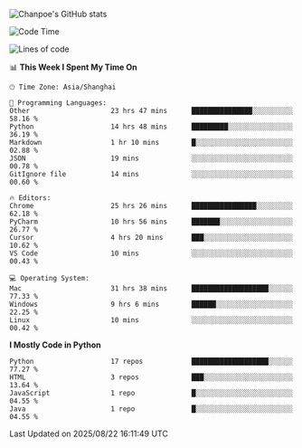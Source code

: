 ![Chanpoe's GitHub stats](https://github-readme-stats.vercel.app/api?username=Chanpoe&show_icons=true&count_private=true&theme=cobalt)

<!--START_SECTION:waka-->
![Code Time](http://img.shields.io/badge/Code%20Time-892%20hrs%2053%20mins-blue)

![Lines of code](https://img.shields.io/badge/From%20Hello%20World%20I%27ve%20Written-1.8%20million%20lines%20of%20code-blue)

📊 **This Week I Spent My Time On** 

```text
🕑︎ Time Zone: Asia/Shanghai

💬 Programming Languages: 
Other                    23 hrs 47 mins      ███████████████░░░░░░░░░░   58.16 % 
Python                   14 hrs 48 mins      █████████░░░░░░░░░░░░░░░░   36.19 % 
Markdown                 1 hr 10 mins        █░░░░░░░░░░░░░░░░░░░░░░░░   02.88 % 
JSON                     19 mins             ░░░░░░░░░░░░░░░░░░░░░░░░░   00.78 % 
GitIgnore file           14 mins             ░░░░░░░░░░░░░░░░░░░░░░░░░   00.60 % 

🔥 Editors: 
Chrome                   25 hrs 26 mins      ████████████████░░░░░░░░░   62.18 % 
PyCharm                  10 hrs 56 mins      ███████░░░░░░░░░░░░░░░░░░   26.77 % 
Cursor                   4 hrs 20 mins       ███░░░░░░░░░░░░░░░░░░░░░░   10.62 % 
VS Code                  10 mins             ░░░░░░░░░░░░░░░░░░░░░░░░░   00.43 % 

💻 Operating System: 
Mac                      31 hrs 38 mins      ███████████████████░░░░░░   77.33 % 
Windows                  9 hrs 6 mins        ██████░░░░░░░░░░░░░░░░░░░   22.25 % 
Linux                    10 mins             ░░░░░░░░░░░░░░░░░░░░░░░░░   00.42 % 
```

**I Mostly Code in Python** 

```text
Python                   17 repos            ███████████████████░░░░░░   77.27 % 
HTML                     3 repos             ███░░░░░░░░░░░░░░░░░░░░░░   13.64 % 
JavaScript               1 repo              █░░░░░░░░░░░░░░░░░░░░░░░░   04.55 % 
Java                     1 repo              █░░░░░░░░░░░░░░░░░░░░░░░░   04.55 % 
```




 Last Updated on 2025/08/22 16:11:49 UTC
<!--END_SECTION:waka-->
